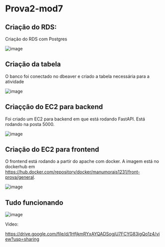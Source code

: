 # Prova2-mod7


## Criação do RDS:

Criação do RDS com Postgres

![image](https://github.com/emanuelemorais/Prova2-mod7/assets/99221221/2e12c2a9-eb58-4df7-a286-411f7f3d4789)

## Criação da tabela

O banco foi conectado no dbeaver e criado a tabela necessária para a atividade

![image](https://github.com/emanuelemorais/Prova2-mod7/assets/99221221/c9c9df92-a78a-445f-8d9b-08a031656f26)

## Criaçção do EC2 para backend
Foi criado um EC2 para backend em que está rodando FastAPI. Está rodando na posta 5000.

![image](https://github.com/emanuelemorais/Prova2-mod7/assets/99221221/164e1ad5-721f-4f34-9431-155daa68aa57)

## Criação do EC2 para frontend

O frontend está rodando a partir do apache com docker. A imagem está no dockerhub em https://hub.docker.com/repository/docker/manumorais1231/front-prova/general.

![image](https://github.com/emanuelemorais/Prova2-mod7/assets/99221221/c6301796-474a-457f-a0e2-4c5402ca7e30)

## Tudo funcionando

![image](https://github.com/emanuelemorais/Prova2-mod7/assets/99221221/44056fb9-8ac0-4b55-8aee-69c7ba59f19c)

Video:

https://drive.google.com/file/d/1HfjkmRYxAYQADSogjU7FCYG83igQo1z4/view?usp=sharing


